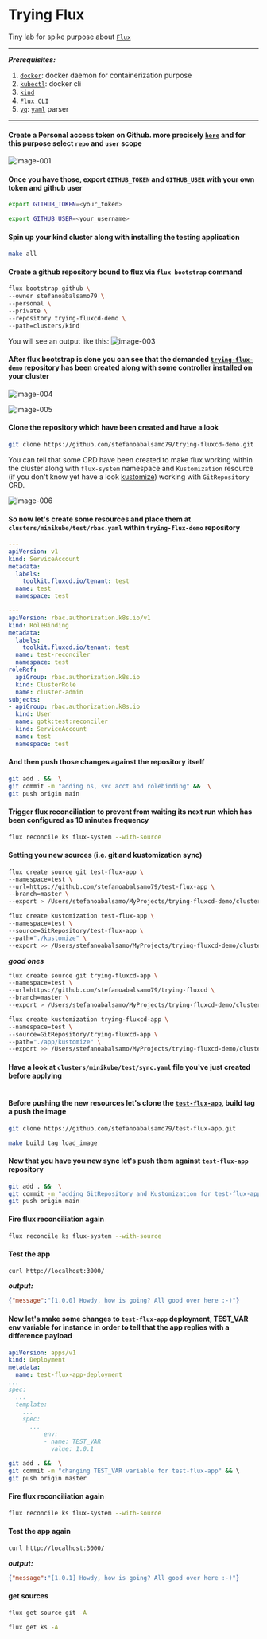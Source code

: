 # Trying Flux

Tiny lab for spike purpose about  [`Flux`](https://fluxcd.io/) 

---
***Prerequisites:***
1. [`docker`](https://www.docker.com/): docker daemon for containerization purpose
2. [`kubectl`](https://kubernetes.io/docs/tasks/tools/): docker cli
3. [`kind`](https://kind.sigs.k8s.io/)
4. [`Flux CLI`](https://fluxcd.io/flux/installation/#install-the-flux-cli)
5. [`yq`](https://github.com/mikefarah/yq): [`yaml`](https://en.wikipedia.org/wiki/YAML) parser

---

#### Create a Personal access token on Github. more precisely [`here`](https://github.com/settings/tokens) and for this purpose select `repo` and `user` scope

![image-001](./diagrams_and_images/image_001.png) 

#### Once you have those, export `GITHUB_TOKEN` and `GITHUB_USER` with your own token and github user
```bash
export GITHUB_TOKEN=<your_token>
```

```bash
export GITHUB_USER=<your_username>
```

#### Spin up your kind cluster along with installing the testing application
```bash
make all
```

#### Create a github repository bound to flux via `flux bootstrap` command
```bash
flux bootstrap github \
--owner stefanoabalsamo79 \
--personal \
--private \
--repository trying-fluxcd-demo \
--path=clusters/kind
```

You will see an output like this:
![image-003](./diagrams_and_images/image_003.png)

#### After flux bootstrap is done you can see that the demanded [`trying-flux-demo`](https://github.com/stefanoabalsamo79/trying-flux-demo.git) repository has been created along with some controller installed on your cluster
![image-004](./diagrams_and_images/image_004.png) 

![image-005](./diagrams_and_images/image_005.png)

#### Clone the repository which have been created and have a look
```bash
git clone https://github.com/stefanoabalsamo79/trying-fluxcd-demo.git
```
You can tell that some CRD have been created to make flux working within the cluster along with `flux-system` namespace and `Kustomization` resource (if you don't know yet have a look [kustomize](https://kustomize.io/)) working with `GitRepository` CRD.

![image-006](./diagrams_and_images/image_006.png)

#### So now let's create some resources and place them at `clusters/minikube/test/rbac.yaml` within `trying-flux-demo` repository

```yaml
---
apiVersion: v1
kind: ServiceAccount
metadata:
  labels:
    toolkit.fluxcd.io/tenant: test
  name: test
  namespace: test

---
apiVersion: rbac.authorization.k8s.io/v1
kind: RoleBinding
metadata:
  labels:
    toolkit.fluxcd.io/tenant: test
  name: test-reconciler
  namespace: test
roleRef:
  apiGroup: rbac.authorization.k8s.io
  kind: ClusterRole 
  name: cluster-admin
subjects:
- apiGroup: rbac.authorization.k8s.io
  kind: User
  name: gotk:test:reconciler
- kind: ServiceAccount
  name: test
  namespace: test

```

#### And then push those changes against the repository itself
```bash
git add . &&  \
git commit -m "adding ns, svc acct and rolebinding" &&  \
git push origin main
```

#### Trigger flux reconciliation to prevent from waiting its next run which has been configured as 10 minutes frequency
```bash
flux reconcile ks flux-system --with-source
```

#### Setting you new sources (i.e. git and kustomization sync)
```bash
flux create source git test-flux-app \
--namespace=test \
--url=https://github.com/stefanoabalsamo79/test-flux-app \
--branch=master \
--export > /Users/stefanoabalsamo/MyProjects/trying-fluxcd-demo/clusters/minikube/test/sync.yaml
```
```bash
flux create kustomization test-flux-app \
--namespace=test \
--source=GitRepository/test-flux-app \
--path="./kustomize" \
--export >> /Users/stefanoabalsamo/MyProjects/trying-fluxcd-demo/clusters/minikube/test/sync.yaml
```

***good ones***
```bash
flux create source git trying-fluxcd-app \
--namespace=test \
--url=https://github.com/stefanoabalsamo79/trying-fluxcd \
--branch=master \
--export > /Users/stefanoabalsamo/MyProjects/trying-fluxcd-demo/clusters/kind/test/sync.yaml
```
```bash
flux create kustomization trying-fluxcd-app \
--namespace=test \
--source=GitRepository/trying-fluxcd-app \
--path="./app/kustomize" \
--export >> /Users/stefanoabalsamo/MyProjects/trying-fluxcd-demo/clusters/kind/test/sync.yaml
```

#### Have a look at `clusters/minikube/test/sync.yaml` file you've just created before applying
```yaml


```

#### Before pushing the new resources let's clone the [`test-flux-app`](https://github.com/stefanoabalsamo79/test-flux-app.git), build tag a push the image
```bash
git clone https://github.com/stefanoabalsamo79/test-flux-app.git
```
```bash
make build tag load_image
```

#### Now that you have you new sync let's push them against `test-flux-app` repository
```bash
git add . &&  \
git commit -m "adding GitRepository and Kustomization for test-flux-app sync" && \ 
git push origin main
```

#### Fire flux reconciliation again 
```bash
flux reconcile ks flux-system --with-source
```

#### Test the app
```bash
curl http://localhost:3000/
```
***output:***
```json
{"message":"[1.0.0] Howdy, how is going? All good over here :-)"}
```

#### Now let's make some changes to `test-flux-app` deployment, TEST_VAR env variable for instance in order to tell that the app replies with a difference payload
```yaml
apiVersion: apps/v1
kind: Deployment
metadata:
  name: test-flux-app-deployment
...
spec:
  ...
  template:
    ...
    spec:
      ...
          env:
          - name: TEST_VAR
            value: 1.0.1
```


```bash
git add . &&  \
git commit -m "changing TEST_VAR variable for test-flux-app" && \ 
git push origin master
```

#### Fire flux reconciliation again 
```bash
flux reconcile ks flux-system --with-source
```

#### Test the app again
```bash
curl http://localhost:3000/
```
***output:***
```json
{"message":"[1.0.1] Howdy, how is going? All good over here :-)"}
```

#### get sources
```bash
flux get source git -A
```

```bash
flux get ks -A
```





